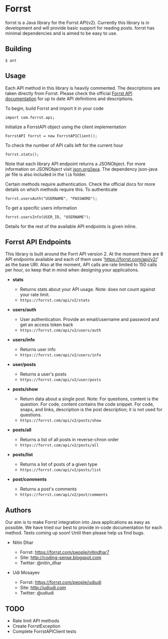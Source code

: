 Forrst
======
forrst is a Java library for the Forrst API(v2). Currently this library is in development and will provide basic support for reading posts. forrst has minimal dependencies and is aimed to be easy to use.

Building
--------
    $ ant

Usage
-----
Each API method in this library is heavily commented. The descriptions are taken directly from Forrst. Please check the official [Forrst API documentation](http://forrst.com/api) for up to date API definitions and descriptions.

To begin, build Forrst and import it in your code

    import com.forrst.api;

Initialize a ForrstAPI object using the client implementation

    ForrstAPI forrst = new ForrstAPIClient();

To check the number of API calls left for the current hour

    forrst.stats();

Note that each library API endpoint returns a JSONObject. For more information on JSONObject visit [json.org/java](http://json.org/java/). The dependency json-java jar file is also included in the `lib` folder.

Certain methods require authentication. Check the official docs for more details on which methods require this. To authenticate

    forrst.usersAuth("USERNAME", "PASSWORD");

To get a specific users information

    forrst.usersInfo(USER_ID, "USERNAME");

Details for the rest of the available API endpoints is given inline.  

Forrst API Endpoints
--------------------
This library is built around the Forrt API version 2. At the moment there are 8 API endpoints available and each of them uses 'https://forrst.com/api/v2/' as the base URI. Also at the moment, API calls are rate limited to 150
calls per hour, so keep that in mind when designing your applications.

- **stats**
  - Returns stats about your API usage. Note: does not count against your rate limit.
  - `https://forrst.com/api/v2/stats`

- **users/auth**
  - User authentication. Provide an email/username and password and get an access token back
  - `https://forrst.com/api/v2/users/auth`

- **users/info**
  - Returns user info
  - `https://forrst.com/api/v2/users/info`

- **user/posts**
  - Returns a user's posts
  - `https://forrst.com/api/v2/user/posts`

- **posts/show**
  - Return data about a single post. Note: For questions, content is the question. For code, content contains the code snippet. For code, snaps, and links, description is the post description; it is not used for questions.
  - `https://forrst.com/api/v2/posts/show`

- **posts/all**
  - Returns a list of all posts in reverse-chron order
  - `https://forrst.com/api/v2/posts/all`

- **posts/list**
  - Returns a list of posts of a given type
  - `https://forrst.com/api/v2/posts/list`

- **post/comments**
  - Returns a post's comments
  - `https://forrst.com/api/v2/post/comments`

Authors
-------

Our aim is to make Forrst integration into Java applications as easy as possible. We have tried our best to provide in-code documentation for each method.
Tests coming up soon! Until then please help us find bugs.

- Nitin Dhar

  - Forrst: https://forrst.com/people/nitindhar7
  - Site: http://coding-sense.blogspot.com
  - Twitter: @nitin_dhar

- Udi Mosayev

  - Forrst: https://forrst.com/people/udiudi
  - Site: http://udiudi.com
  - Twitter: @udiudi

TODO
----

- Rate limit API methods
- Create ForrstException
- Complete ForrstAPIClient tests
